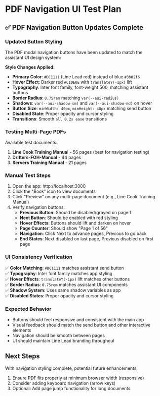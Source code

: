 # PDF Navigation UI Test Plan

## ✅ PDF Navigation Button Updates Complete

### Updated Button Styling
The PDF modal navigation buttons have been updated to match the assistant UI design system:

**Style Changes Applied:**
- **Primary Color**: `#DC1111` (Line Lead red) instead of blue `#3b82f6`
- **Hover Effect**: Darker red `#C10E0E` with `translateY(-1px)` lift
- **Typography**: Inter font family, font-weight 500, matching assistant buttons
- **Border Radius**: `0.75rem` matching `var(--aui-radius)`
- **Shadows**: `var(--aui-shadow-sm)` and `var(--aui-shadow-md)` on hover
- **Button Size**: `minWidth: 40px`, `minHeight: 40px` matching send button
- **Disabled State**: Proper opacity and cursor styling
- **Transitions**: Smooth `all 0.2s ease` transitions

### Testing Multi-Page PDFs
Available test documents:
1. **Line Cook Training Manual** - 56 pages (best for navigation testing)
2. **Drifters-FOH-Manual** - 44 pages  
3. **Servers Training Manual** - 21 pages

### Manual Test Steps
1. Open the app: http://localhost:3000
2. Click the "Book" icon to view documents
3. Click "Preview" on any multi-page document (e.g., Line Cook Training Manual)
4. Verify navigation buttons:
   - **Previous Button**: Should be disabled/grayed on page 1
   - **Next Button**: Should be enabled with red styling
   - **Hover Effects**: Buttons should lift and darken on hover
   - **Page Counter**: Should show "Page 1 of 56"
   - **Navigation**: Click Next to advance pages, Previous to go back
   - **End States**: Next disabled on last page, Previous disabled on first page

### UI Consistency Verification
✅ **Color Matching**: `#DC1111` matches assistant send button  
✅ **Typography**: Inter font family matches app styling  
✅ **Hover Effects**: `translateY(-1px)` lift matches other buttons  
✅ **Border Radius**: `0.75rem` matches assistant UI components  
✅ **Shadow System**: Uses same shadow variables as app  
✅ **Disabled States**: Proper opacity and cursor styling  

### Expected Behavior
- Buttons should feel responsive and consistent with the main app
- Visual feedback should match the send button and other interactive elements
- Navigation should be smooth between pages
- UI should maintain Line Lead branding throughout

## Next Steps
With navigation styling complete, potential future enhancements:
1. Ensure PDF fits properly at minimum browser width (responsive)
2. Consider adding keyboard navigation (arrow keys)
3. Optional: Add page jump functionality for long documents